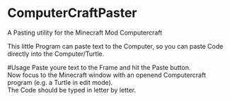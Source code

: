 # ComputerCraftPaster
A Pasting utility for the Minecraft Mod Computercraft

This little Program can paste text to the Computer, so you can paste Code directly into the Computer/Turtle.

#Usage 
Paste youre text to the Frame and hit the Paste button.  
Now focus to the Minecraft window with an openend Computercraft program (e.g. a Turtle in edit mode).  
The Code should be typed in letter by letter. 
